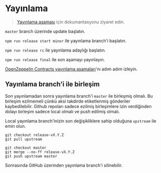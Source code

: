 # Yayınlama

> [Yayınlama aşaması] için dokumantasyonu ziyaret edin.

`master` branch üzerinde update başlatın.

`npm run release start minor` ile yayınlama branch'i başlatın.

`npm run release rc` ile yayınlama adaylığı başlatın.

`npm run release final` ile son aşamayı yayınlayın.


[OpenZeppelin Contracts yayınlama aşamaları]'nı adım adım izleyin.

[Yayınlama aşaması]: https://docs.openzeppelin.com/contracts/releases-stability
[OpenZeppelin Contracts yayınlama aşamaları]: https://github.com/OpenZeppelin/code-style/blob/master/RELEASE_CHECKLIST.md


## Yayınlama branch'i ile birleşim

Son yayınlamadan sonra yayınlama branch'i `master` ile birleşmiş olmalı. Bu birleşim ezilmemeli çünkü
aksi takdirde etiketlenmiş gönderiler kaybedilebilir. Github repoları sadece ezilmiş birleşimlere izin verdiğinden dolayı birleşim sadece local olmalı ve push edilmiş olmalı.

Local yayınlama branch'inizin son değişikliklere sahip olduğuna `upstream` ile emin olun.

```
git checkout release-vX.Y.Z
git pull upstream
```

```
git checkout master
git merge --no-ff release-vX.Y.Z
git push upstream master
```

Sonrasında GitHub üzerinden yayınlama branch'i silinebilir.
